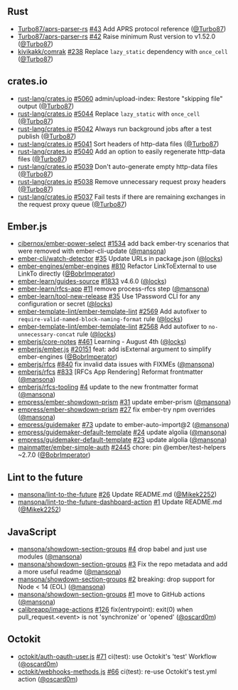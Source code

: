 ## Rust

- [Turbo87/aprs-parser-rs] [#43](https://github.com/Turbo87/aprs-parser-rs/pull/43) Add APRS protocol reference ([@Turbo87])
- [Turbo87/aprs-parser-rs] [#42](https://github.com/Turbo87/aprs-parser-rs/pull/42) Raise minimum Rust version to v1.52.0 ([@Turbo87])
- [kivikakk/comrak] [#238](https://github.com/kivikakk/comrak/pull/238) Replace `lazy_static` dependency with `once_cell` ([@Turbo87])

## crates.io

- [rust-lang/crates.io] [#5060](https://github.com/rust-lang/crates.io/pull/5060) admin/upload-index: Restore "skipping file" output ([@Turbo87])
- [rust-lang/crates.io] [#5044](https://github.com/rust-lang/crates.io/pull/5044) Replace `lazy_static` with `once_cell` ([@Turbo87])
- [rust-lang/crates.io] [#5042](https://github.com/rust-lang/crates.io/pull/5042) Always run background jobs after a test publish ([@Turbo87])
- [rust-lang/crates.io] [#5041](https://github.com/rust-lang/crates.io/pull/5041) Sort headers of http-data files ([@Turbo87])
- [rust-lang/crates.io] [#5040](https://github.com/rust-lang/crates.io/pull/5040) Add an option to easily regenerate http-data files ([@Turbo87])
- [rust-lang/crates.io] [#5039](https://github.com/rust-lang/crates.io/pull/5039) Don't auto-generate empty http-data files ([@Turbo87])
- [rust-lang/crates.io] [#5038](https://github.com/rust-lang/crates.io/pull/5038) Remove unnecessary request proxy headers ([@Turbo87])
- [rust-lang/crates.io] [#5037](https://github.com/rust-lang/crates.io/pull/5037) Fail tests if there are remaining exchanges in the request proxy queue ([@Turbo87])

## Ember.js

- [cibernox/ember-power-select] [#1534](https://github.com/cibernox/ember-power-select/pull/1534) add back ember-try scenarios that were removed with ember-cli-update ([@mansona])
- [ember-cli/watch-detector] [#35](https://github.com/ember-cli/watch-detector/pull/35) Update URLs in package.json ([@locks])
- [ember-engines/ember-engines] [#810](https://github.com/ember-engines/ember-engines/pull/810) Refactor LinkToExternal to use LinkTo directly ([@BobrImperator])
- [ember-learn/guides-source] [#1833](https://github.com/ember-learn/guides-source/pull/1833) v4.6.0 ([@locks])
- [ember-learn/rfcs-app] [#11](https://github.com/ember-learn/rfcs-app/pull/11) remove process-rfcs step ([@mansona])
- [ember-learn/tool-new-release] [#35](https://github.com/ember-learn/tool-new-release/pull/35) Use 1Password CLI for any configuration or secret ([@locks])
- [ember-template-lint/ember-template-lint] [#2569](https://github.com/ember-template-lint/ember-template-lint/pull/2569) Add autofixer to `require-valid-named-block-naming-format` rule ([@locks])
- [ember-template-lint/ember-template-lint] [#2568](https://github.com/ember-template-lint/ember-template-lint/pull/2568) Add autofixer to `no-unnecessary-concat` rule ([@locks])
- [emberjs/core-notes] [#461](https://github.com/emberjs/core-notes/pull/461) Learning - August 4th ([@locks])
- [emberjs/ember.js] [#20151](https://github.com/emberjs/ember.js/pull/20151) feat: add isExternal argument to simplify ember-engines ([@BobrImperator])
- [emberjs/rfcs] [#840](https://github.com/emberjs/rfcs/pull/840) fix invalid data issues with FIXMEs ([@mansona])
- [emberjs/rfcs] [#833](https://github.com/emberjs/rfcs/pull/833) [RFCs App Rendering] Reformat frontmatter ([@mansona])
- [emberjs/rfcs-tooling] [#4](https://github.com/emberjs/rfcs-tooling/pull/4) update to the new frontmatter format ([@mansona])
- [empress/ember-showdown-prism] [#31](https://github.com/empress/ember-showdown-prism/pull/31) update ember-prism ([@mansona])
- [empress/ember-showdown-prism] [#27](https://github.com/empress/ember-showdown-prism/pull/27) fix ember-try npm overrides ([@mansona])
- [empress/guidemaker] [#73](https://github.com/empress/guidemaker/pull/73) update to ember-auto-import@2 ([@mansona])
- [empress/guidemaker-default-template] [#24](https://github.com/empress/guidemaker-default-template/pull/24) update algolia ([@mansona])
- [empress/guidemaker-default-template] [#23](https://github.com/empress/guidemaker-default-template/pull/23) update algolia ([@mansona])
- [mainmatter/ember-simple-auth] [#2445](https://github.com/mainmatter/ember-simple-auth/pull/2445) chore: pin @ember/test-helpers ~2.7.0 ([@BobrImperator])

## Lint to the future

- [mansona/lint-to-the-future] [#26](https://github.com/mansona/lint-to-the-future/pull/26) Update README.md ([@Mikek2252])
- [mansona/lint-to-the-future-dashboard-action] [#1](https://github.com/mansona/lint-to-the-future-dashboard-action/pull/1) Update README.md ([@Mikek2252])

## JavaScript

- [mansona/showdown-section-groups] [#4](https://github.com/mansona/showdown-section-groups/pull/4) drop babel and just use modules ([@mansona])
- [mansona/showdown-section-groups] [#3](https://github.com/mansona/showdown-section-groups/pull/3) Fix the repo metadata and add a more useful readme ([@mansona])
- [mansona/showdown-section-groups] [#2](https://github.com/mansona/showdown-section-groups/pull/2) breaking: drop support for Node < 14 (EOL) ([@mansona])
- [mansona/showdown-section-groups] [#1](https://github.com/mansona/showdown-section-groups/pull/1) move to GitHub actions ([@mansona])
- [calibreapp/image-actions] [#126](https://github.com/calibreapp/image-actions/pull/126) fix(entrypoint): exit(0) when pull_request.&lt;event&gt; is not 'synchronize' or 'opened' ([@oscard0m])

## Octokit

- [octokit/auth-oauth-user.js] [#71](https://github.com/octokit/auth-oauth-user.js/pull/71) ci(test): use Octokit's 'test' Workflow ([@oscard0m])
- [octokit/webhooks-methods.js] [#66](https://github.com/octokit/webhooks-methods.js/pull/66) ci(test): re-use Octokit's test.yml action ([@oscard0m])

[@bobrimperator]: https://github.com/BobrImperator
[@mikek2252]: https://github.com/Mikek2252
[@turbo87]: https://github.com/Turbo87
[@locks]: https://github.com/locks
[@mansona]: https://github.com/mansona
[@oscard0m]: https://github.com/oscard0m
[turbo87/aprs-parser-rs]: https://github.com/Turbo87/aprs-parser-rs
[calibreapp/image-actions]: https://github.com/calibreapp/image-actions
[cibernox/ember-power-select]: https://github.com/cibernox/ember-power-select
[ember-cli/watch-detector]: https://github.com/ember-cli/watch-detector
[ember-engines/ember-engines]: https://github.com/ember-engines/ember-engines
[ember-learn/guides-source]: https://github.com/ember-learn/guides-source
[ember-learn/rfcs-app]: https://github.com/ember-learn/rfcs-app
[ember-learn/tool-new-release]: https://github.com/ember-learn/tool-new-release
[ember-template-lint/ember-template-lint]: https://github.com/ember-template-lint/ember-template-lint
[emberjs/core-notes]: https://github.com/emberjs/core-notes
[emberjs/ember.js]: https://github.com/emberjs/ember.js
[emberjs/rfcs-tooling]: https://github.com/emberjs/rfcs-tooling
[emberjs/rfcs]: https://github.com/emberjs/rfcs
[empress/ember-showdown-prism]: https://github.com/empress/ember-showdown-prism
[empress/guidemaker-default-template]: https://github.com/empress/guidemaker-default-template
[empress/guidemaker]: https://github.com/empress/guidemaker
[kivikakk/comrak]: https://github.com/kivikakk/comrak
[mansona/lint-to-the-future-dashboard-action]: https://github.com/mansona/lint-to-the-future-dashboard-action
[mansona/lint-to-the-future]: https://github.com/mansona/lint-to-the-future
[mansona/showdown-section-groups]: https://github.com/mansona/showdown-section-groups
[octokit/auth-oauth-user.js]: https://github.com/octokit/auth-oauth-user.js
[octokit/webhooks-methods.js]: https://github.com/octokit/webhooks-methods.js
[rust-lang/crates.io]: https://github.com/rust-lang/crates.io
[mainmatter/ember-simple-auth]: https://github.com/mainmatter/ember-simple-auth
